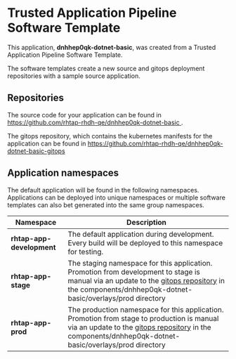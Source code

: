 # Trusted Application Pipeline Software Template

This application, **dnhhep0qk-dotnet-basic**, was created from a Trusted Application Pipeline Software Template.

The software templates create a new source and gitops deployment repositories with a sample source application. 

## Repositories

The source code for your application can be found in [https://github.com/rhtap-rhdh-qe/dnhhep0qk-dotnet-basic ](https://github.com/rhtap-rhdh-qe/dnhhep0qk-dotnet-basic ).
 
The gitops repository, which contains the kubernetes manifests for the application can be found in 
[https://github.com/rhtap-rhdh-qe/dnhhep0qk-dotnet-basic-gitops ](https://github.com/rhtap-rhdh-qe/dnhhep0qk-dotnet-basic-gitops ) 

## Application namespaces 

The default application will be found in the following namespaces. Applications can be deployed into unique namespaces or multiple software templates can also bet generated into the same group namespaces.  

|  Namespace   |  Description   |  
| -------- | -------- |   
| **rhtap-app-development** | The default application during development. Every build will be deployed to this namespace for testing. | 
| **rhtap-app-stage** | The staging namespace for this application. Promotion from development to stage is manual via an update to the [gitops repository](https://github.com/rhtap-rhdh-qe/dnhhep0qk-dotnet-basic-gitops ) in the components/dnhhep0qk-dotnet-basic/overlays/prod directory |  
| **rhtap-app-prod** | The production namespace for this application. Promotion from stage to production is manual via an update to the [gitops repository](https://github.com/rhtap-rhdh-qe/dnhhep0qk-dotnet-basic-gitops ) in the components/dnhhep0qk-dotnet-basic/overlays/prod directory | 